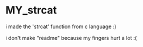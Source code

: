 # MY_strcat
i made the 'strcat' function from c language :)



i don't make "readme" because my fingers hurt a lot :(
